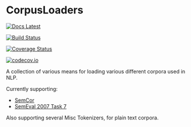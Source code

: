 # CorpusLoaders
[![Docs Latest](https://img.shields.io/badge/docs-latest-blue.svg)](http://white.ucc.asn.au/CorpusLoaders.jl/latest/)

[![Build Status](https://travis-ci.org/oxinabox/CorpusLoaders.jl.svg?branch=master)](https://travis-ci.org/oxinabox/CorpusLoaders.jl)

[![Coverage Status](https://coveralls.io/repos/oxinabox/CorpusLoaders.jl/badge.svg?branch=master&service=github)](https://coveralls.io/github/oxinabox/CorpusLoaders.jl?branch=master)

[![codecov.io](http://codecov.io/github/oxinabox/CorpusLoaders.jl/coverage.svg?branch=master)](http://codecov.io/github/oxinabox/CorpusLoaders.jl?branch=master)


A collection of various means for loading various different corpora used in NLP.

Currently supporting:

 - [SemCor](http://web.eecs.umich.edu/~mihalcea/downloads.html#semcor)
 - [SemEval 2007 Task 7](http://nlp.cs.swarthmore.edu/semeval/tasks/task07/data.shtml)



Also supporting several Misc Tokenizers, for plain text corpora.

